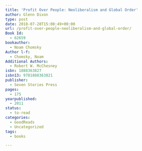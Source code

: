 ```yaml
---
title: 'Profit Over People: Neoliberalism and Global Order'
author: Glenn Dixon
type: post
date: 2018-07-28T15:08:49+00:00
url: /profit-over-people-neoliberalism-and-global-order/
Book Id:
  - 62659
bookauthor:
  - Noam Chomsky
Author l-f:
  - Chomsky, Noam
Additional Authors:
  - Robert W. McChesney
isbn: 1888363827
isbn13: 9781888363821
publisher:
  - Seven Stories Press
pages:
  - 175
yearpublished:
  - 2011
status:
  - to-read
categories:
  - GoodReads
  - Uncategorized
tags:
  - books

---
```

